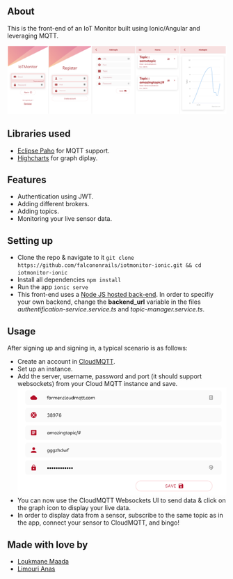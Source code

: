 ## About
This is the front-end of an IoT Monitor built using Ionic/Angular and leveraging MQTT.  

![App interfaces](./Overview.png)

## Libraries used
- [Eclipse Paho](https://www.eclipse.org/paho/clients/js/) for MQTT support.
- [Highcharts](https://www.npmjs.com/package/highcharts) for graph diplay.

## Features
- Authentication using JWT.
- Adding different brokers.
- Adding topics.
- Monitoring your live sensor data.

## Setting up
- Clone the repo & navigate to it `git clone https://github.com/falcononrails/iotmonitor-ionic.git && cd iotmonitor-ionic` 
- Install all dependencies `npm install`
- Run the app `ionic serve`
- This front-end uses a [Node JS hosted back-end](https://iotmonitor-backend.herokuapp.com). In order to specifiy your own backend, change the **backend_url** variable in the files *authentification-service.service.ts* and *topic-manager.service.ts*.

## Usage
After signing up and signing in, a typical scenario is as follows: 
- Create an account in [CloudMQTT](https://www.cloudmqtt.com).
- Set up an instance.
- Add the server, username, password and port (it should support websockets) from your Cloud MQTT instance and save.  
![Adding a broker](./add_broker.png)
- You can now use the CloudMQTT Websockets UI to send data & click on the graph icon to display your live data.
- In order to display data from a sensor, subscribe to the same topic as in the app, connect your sensor to CloudMQTT, and bingo!

## Made with love by
* [Loukmane Maada](https://github.com/PengaloGit)
* [Limouri Anas](https://github.com/falcononrails)



